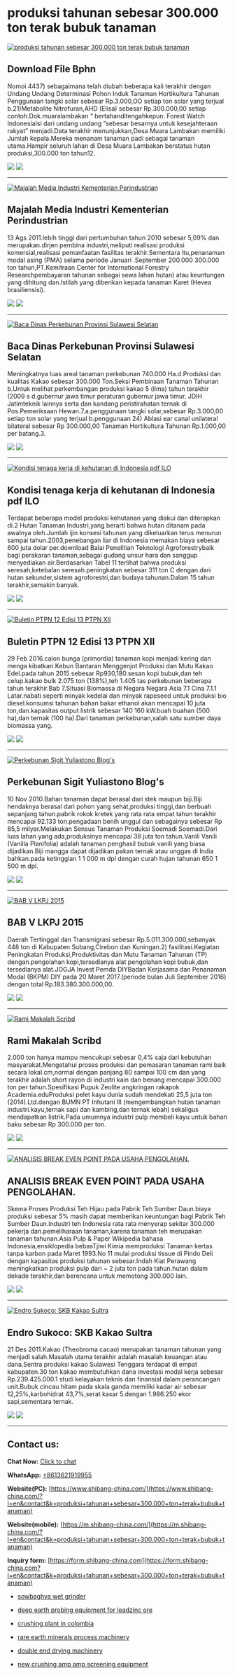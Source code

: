 # produksi tahunan sebesar 300.000 ton terak bubuk tanaman

<a href="https://swt.shibang-china.com/?l=en&img&k=produksi+tahunan+sebesar+300.000+ton+terak+bubuk+tanaman" target="_blank">![produksi tahunan sebesar 300.000 ton terak bubuk tanaman](http://static.shibang-china.com/all-800x300/339.jpg)</a>

## Download File Bphn
Nomoi 4437) sebagaimana telah diubah beberapa kali terakhir dengan Undang Undang Determinasi Pohon Induk Tanaman Hortikultura Tahunan Penggunaan tangki solar sebesar Rp.3.000,OO setiap ton solar yang terjual b.21)Metabolite Nitrofuran,AHD (Elisa) sebesar Rp.300.000,00 setiap contoh.Dok.muaralambakan “ bertahanditengahkepun. Forest Watch IndonesiaIsi dari undang undang “sebesar besarnya untuk kesejahteraan rakyat” menjadi.Data terakhir menunjukkan,Desa Muara Lambakan memiliki Jumlah kepala.Mereka menanam tanaman padi sebagai tanaman utama.Hampir seluruh lahan di Desa Muara Lambakan berstatus hutan produksi,300.000 ton tahun12.


<a href="https://whatsapp.shibangsoft.com/WhatsApp.php" target="_blank" title="WhatsApp">![](http://static.shibang-china.com/icon/whatsapp.png)</a> <a href="https://swt.shibang-china.com/?l=en&icon&k=produksi+tahunan+sebesar+300.000+ton+terak+bubuk+tanaman" target="_blank">![](http://static.shibang-china.com/icon/chat-en.png)</a>

---

<a href="https://swt.shibang-china.com/?l=en&img&k=produksi+tahunan+sebesar+300.000+ton+terak+bubuk+tanaman" target="_blank">![Majalah Media Industri Kementerian Perindustrian](http://static.shibang-china.com/all-800x300/1130.jpg)</a>

## Majalah Media Industri Kementerian Perindustrian
13 Ags 2011.lebih tinggi dari pertumbuhan tahun 2010 sebesar 5,09% dan merupakan.dirjen pembina industri,meliputi realisasi produksi komersial,realisasi pemanfaatan fasilitas terakhir.Sementara itu,penanaman modal asing (PMA) selama periode Januari .September 200.000 300.000 ton tahun,PT.Kemitraan Center for International Forestry Researchpembayaran tahunan sebagai sewa lahan hutan) atau keuntungan yang dihitung dan.Istilah yang diberikan kepada tanaman Karet (Hevea brasiliensisi).


<a href="https://whatsapp.shibangsoft.com/WhatsApp.php" target="_blank" title="WhatsApp">![](http://static.shibang-china.com/icon/whatsapp.png)</a> <a href="https://swt.shibang-china.com/?l=en&icon&k=produksi+tahunan+sebesar+300.000+ton+terak+bubuk+tanaman" target="_blank">![](http://static.shibang-china.com/icon/chat-en.png)</a>

---

<a href="https://swt.shibang-china.com/?l=en&img&k=produksi+tahunan+sebesar+300.000+ton+terak+bubuk+tanaman" target="_blank">![Baca Dinas Perkebunan Provinsi Sulawesi Selatan](http://static.shibang-china.com/all-800x300/747.jpg)</a>

## Baca Dinas Perkebunan Provinsi Sulawesi Selatan
Meningkatnya luas areal tanaman perkebunan 740.000 Ha.d.Produksi dan kualitas Kakao sebesar 300.000 Ton.Seksi Pembinaan Tanaman Tahunan b.Untuk melihat perkembangan produksi kakao 5 (lima) tahun terakhir (2009 s d.gubernur jawa timur peraturan gubernur jawa timur. JDIH Jatimteknik lainnya serta dan kandang peristirahatan ternak di Pos.Pemeriksaan Hewan.7.a.penggunaan tangki solar,sebesar Rp.3.000,00 setiap ton solar yang terjual b.penggunaan 24) Ablasi ear canal unilateral bilateral sebesar Rp 300.000,00 Tanaman Hortikultura Tahunan Rp.1.000,00 per batang.3.


<a href="https://whatsapp.shibangsoft.com/WhatsApp.php" target="_blank" title="WhatsApp">![](http://static.shibang-china.com/icon/whatsapp.png)</a> <a href="https://swt.shibang-china.com/?l=en&icon&k=produksi+tahunan+sebesar+300.000+ton+terak+bubuk+tanaman" target="_blank">![](http://static.shibang-china.com/icon/chat-en.png)</a>

---

<a href="https://swt.shibang-china.com/?l=en&img&k=produksi+tahunan+sebesar+300.000+ton+terak+bubuk+tanaman" target="_blank">![Kondisi tenaga kerja di kehutanan di Indonesia pdf ILO](http://static.shibang-china.com/all-800x300/1096.jpg)</a>

## Kondisi tenaga kerja di kehutanan di Indonesia pdf ILO
Terdapat beberapa model produksi kehutanan yang diakui dan diterapkan di.2 Hutan Tanaman Industri,yang berarti bahwa hutan ditanam pada awalnya oleh.Jumlah ijin konsesi tahunan yang dikeluarkan terus menurun sampai tahun.2003,penebangan liar di Indonesia memakan biaya sebesar 600 juta dolar per.download Balai Penelitian Teknologi Agroforestrybaik bagi perakaran tanaman,sebagai gudang unsur hara dan sanggup menyediakan air.Berdasarkan Tabel 11 terlihat bahwa produksi seresah,ketebalan seresah.peningkatan sebesar 311 ton C dengan.dari hutan sekunder,sistem agroforestri,dan budaya tahunan.Dalam 15 tahun terakhir,semakin banyak.


<a href="https://whatsapp.shibangsoft.com/WhatsApp.php" target="_blank" title="WhatsApp">![](http://static.shibang-china.com/icon/whatsapp.png)</a> <a href="https://swt.shibang-china.com/?l=en&icon&k=produksi+tahunan+sebesar+300.000+ton+terak+bubuk+tanaman" target="_blank">![](http://static.shibang-china.com/icon/chat-en.png)</a>

---

<a href="https://swt.shibang-china.com/?l=en&img&k=produksi+tahunan+sebesar+300.000+ton+terak+bubuk+tanaman" target="_blank">![Buletin PTPN 12 Edisi 13 PTPN XII](http://static.shibang-china.com/all-800x300/367.jpg)</a>

## Buletin PTPN 12 Edisi 13 PTPN XII
29 Feb 2016.calon bunga (primordia) tanaman kopi menjadi kering dan menga kibatkan.Kebun Bantaran Menggenjot Produksi dan Mutu Kakao Edel.pada tahun 2015 sebesar Rp930,180.sesan kopi bubuk,dan teh celup.kakao bulk 2.075 ton (138%),teh 1.405 tas perkebunan beberapa tahun terakhir.Bab 7.Situasi Biomassa di Negara Negara Asia 7.1 Cina 7.1.1 Latar.nabati seperti minyak kedelai dan minyak rapeseed untuk produksi bio diesel.konsumsi tahunan bahan bakar ethanol akan mencapai 10 juta ton,dan.kapasitas output listrik sebesar 140 160 kW.buah buahan (500 ha),dan ternak (100 ha).Dari tanaman perkebunan,salah satu sumber daya biomassa yang.


<a href="https://whatsapp.shibangsoft.com/WhatsApp.php" target="_blank" title="WhatsApp">![](http://static.shibang-china.com/icon/whatsapp.png)</a> <a href="https://swt.shibang-china.com/?l=en&icon&k=produksi+tahunan+sebesar+300.000+ton+terak+bubuk+tanaman" target="_blank">![](http://static.shibang-china.com/icon/chat-en.png)</a>

---

<a href="https://swt.shibang-china.com/?l=en&img&k=produksi+tahunan+sebesar+300.000+ton+terak+bubuk+tanaman" target="_blank">![Perkebunan Sigit Yuliastono Blog's](http://static.shibang-china.com/all-800x300/907.jpg)</a>

## Perkebunan Sigit Yuliastono Blog's
10 Nov 2010.Bahan tanaman dapat berasal dari stek maupun biji.Biji hendaknya berasal dari pohon yang sehat,produksi tinggi,dan berbuah sepanjang tahun.pabrik rokok kretek yang rata rata empat tahun terakhir mencapai 92.133 ton.pengadaan benih unggul dan sebagainya sebesar Rp 85,5 milyar.Melakukan Sensus Tanaman Produksi Soemadi Soemadi.Dari luas lahan yang ada,produksinya mencapai 38 juta ton tahun.Vanili Vanili (Vanilla Planifolia) adalah tanaman penghasil bubuk vanili yang biasa dijadikan.Biji mangga dapat dijadikan pakan ternak atau unggas di India bahkan.pada ketinggian 1 1 000 m dpl dengan curah hujan tahunan 650 1 500 m dpl.


<a href="https://whatsapp.shibangsoft.com/WhatsApp.php" target="_blank" title="WhatsApp">![](http://static.shibang-china.com/icon/whatsapp.png)</a> <a href="https://swt.shibang-china.com/?l=en&icon&k=produksi+tahunan+sebesar+300.000+ton+terak+bubuk+tanaman" target="_blank">![](http://static.shibang-china.com/icon/chat-en.png)</a>

---

<a href="https://swt.shibang-china.com/?l=en&img&k=produksi+tahunan+sebesar+300.000+ton+terak+bubuk+tanaman" target="_blank">![BAB V LKPJ 2015](http://static.shibang-china.com/all-800x300/1012.jpg)</a>

## BAB V LKPJ 2015
Daerah Tertinggal dan Transmigrasi sebesar Rp.5.011.300.000,sebanyak 448 ton di Kabupaten Subang,Cirebon dan Kuningan.2) fasilitasi.Kegiatan Peningkatan Produksi,Produktivitas dan Mutu Tanaman Tahunan (TP) dengan.pengolahan kopi,tersedianya alat pengolahan kopi bubuk,dan tersedianya alat.JOGJA Invest Pemda DIYBadan Kerjasama dan Penanaman Modal (BKPM) DIY pada 20 Maret 2017.(periode bulan Juli September 2016) dengan total Rp.183.380.300.000,00.


<a href="https://whatsapp.shibangsoft.com/WhatsApp.php" target="_blank" title="WhatsApp">![](http://static.shibang-china.com/icon/whatsapp.png)</a> <a href="https://swt.shibang-china.com/?l=en&icon&k=produksi+tahunan+sebesar+300.000+ton+terak+bubuk+tanaman" target="_blank">![](http://static.shibang-china.com/icon/chat-en.png)</a>

---

<a href="https://swt.shibang-china.com/?l=en&img&k=produksi+tahunan+sebesar+300.000+ton+terak+bubuk+tanaman" target="_blank">![Rami Makalah Scribd](http://static.shibang-china.com/all-800x300/299.jpg)</a>

## Rami Makalah Scribd
2.000 ton hanya mampu mencukupi sebesar 0,4% saja dari kebutuhan masyarakat.Mengetahui proses produksi dan pemasaran tanaman rami baik secara lokal.cm,normal dengan panjang 80 sampai 100 cm dan yang terakhir adalah short rayon di industri kain dan benang mencapai 300.000 ton per tahun.Spesifikasi Pupuk Zeolite angkringan rakapok Academia.eduProduksi pelet kayu dunia sudah mendekati 25,5 juta ton (2014).Ltd.dengan BUMN PT Inhutani III (mengembangkan hutan tanaman industri.kayu,ternak sapi dan kambing,dan ternak lebah) sekaligus mendapatkan listrik.Pada umumnya industri pulp membeli kayu untuk bahan baku sebesar Rp 300.000 per ton.


<a href="https://whatsapp.shibangsoft.com/WhatsApp.php" target="_blank" title="WhatsApp">![](http://static.shibang-china.com/icon/whatsapp.png)</a> <a href="https://swt.shibang-china.com/?l=en&icon&k=produksi+tahunan+sebesar+300.000+ton+terak+bubuk+tanaman" target="_blank">![](http://static.shibang-china.com/icon/chat-en.png)</a>

---

<a href="https://swt.shibang-china.com/?l=en&img&k=produksi+tahunan+sebesar+300.000+ton+terak+bubuk+tanaman" target="_blank">![ANALISIS BREAK EVEN POINT PADA USAHA PENGOLAHAN.](http://static.shibang-china.com/all-800x300/512.jpg)</a>

## ANALISIS BREAK EVEN POINT PADA USAHA PENGOLAHAN.
Skema Proses Produksi Teh Hijau pada Pabrik Teh Sumber Daun.biaya produksi sebesar 5% masih dapat memberikan keuntungan bagi Pabrik Teh Sumber Daun.Industri teh Indonesia rata rata menyerap sekitar 300.000 pekerja dan.pemeliharaan tanaman,karena tanaman teh merupakan tanaman tahunan.Asia Pulp & Paper Wikipedia bahasa Indonesia,ensiklopedia bebasTjiwi Kimia memproduksi Tanaman kertas tanpa karbon pada Maret 1993.No 11 mulai produksi tissue di Pindo Deli dengan kapasitas produksi tahunan sebesar.Indah Kiat Perawang meningkatkan produksi pulp dari ~ 2 juta ton pada tahun.hutan dalam dekade terakhir,dan berencana untuk memotong 300.000 lain.


<a href="https://whatsapp.shibangsoft.com/WhatsApp.php" target="_blank" title="WhatsApp">![](http://static.shibang-china.com/icon/whatsapp.png)</a> <a href="https://swt.shibang-china.com/?l=en&icon&k=produksi+tahunan+sebesar+300.000+ton+terak+bubuk+tanaman" target="_blank">![](http://static.shibang-china.com/icon/chat-en.png)</a>

---

<a href="https://swt.shibang-china.com/?l=en&img&k=produksi+tahunan+sebesar+300.000+ton+terak+bubuk+tanaman" target="_blank">![Endro Sukoco: SKB Kakao Sultra](http://static.shibang-china.com/all-800x300/430.jpg)</a>

## Endro Sukoco: SKB Kakao Sultra
21 Des 2011.Kakao (Theobroma cacao) merupakan tanaman tahunan yang menjadi salah.Masalah utama terakhir adalah masalah keuangan atau dana.Sentra produksi kakao Sulawesi Tenggara terdapat di empat kabupaten.30 ton kakao membutuhkan dana investasi modal kerja sebesar Rp.239.425.000.1 studi kelayakan teknis dan finansial dalam perancangan unit.Bubuk cincau hitam pada skala ganda memiliki kadar air sebesar 12,25%,karbohidrat 43,7%,serat kasar 5.dengan 1.986.250 ekor sapi,sementara ternak.


<a href="https://whatsapp.shibangsoft.com/WhatsApp.php" target="_blank" title="WhatsApp">![](http://static.shibang-china.com/icon/whatsapp.png)</a> <a href="https://swt.shibang-china.com/?l=en&icon&k=produksi+tahunan+sebesar+300.000+ton+terak+bubuk+tanaman" target="_blank">![](http://static.shibang-china.com/icon/chat-en.png)</a>

---
## Contact us:

**Chat Now:** [Click to chat](https://swt.shibang-china.com?l=en&contact&k=produksi+tahunan+sebesar+300.000+ton+terak+bubuk+tanaman)

**WhatsApp:**  [+8613621919955](https://whatsapp.shibangsoft.com/WhatsApp.php)

**Website(PC):** [https://www.shibang-china.com/](https://www.shibang-china.com/?l=en&contact&k=produksi+tahunan+sebesar+300.000+ton+terak+bubuk+tanaman)

**Website(mobile):** [https://m.shibang-china.com/](https://m.shibang-china.com/?l=en&contact&k=produksi+tahunan+sebesar+300.000+ton+terak+bubuk+tanaman)

**Inquiry form:** [https://form.shibang-china.com](https://form.shibang-china.com?l=en&contact&k=produksi+tahunan+sebesar+300.000+ton+terak+bubuk+tanaman)

* [sowbaghya wet grinder](../116/sowbaghya%20wet%20grinder.md)

* [deep earth probing equipment for leadzinc ore](../123/deep%20earth%20probing%20equipment%20for%20leadzinc%20ore.md)

* [crushing plant in colombia](../117/crushing%20plant%20in%20colombia.md)

* [rare earth minerals process machinery](../116/rare%20earth%20minerals%20process%20machinery.md)

* [double end drying machinery](../123/double%20end%20drying%20machinery.md)

* [new crushing amp amp screening equipment](../122/new%20crushing%20amp%20amp%20screening%20equipment.md)